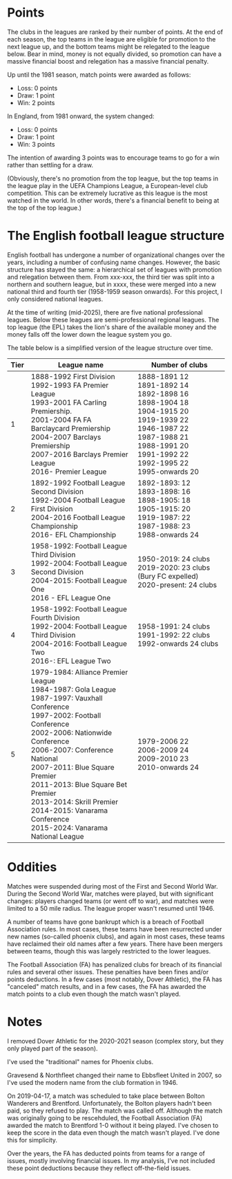 # Points

The clubs in the leagues are ranked by their number of points. At the end of each season, the top teams in the league are eligible for promotion to the next league up, and the bottom teams might be relegated to the league below. Bear in mind, money is not equally divided, so promotion can have a massive financial boost and relegation has a massive financial penalty.

Up until the 1981 season, match points were awarded as follows:
* Loss: 0 points
* Draw: 1 point
* Win: 2 points  

In England, from 1981 onward, the system changed:
* Loss: 0 points
* Draw: 1 point
* Win: 3 points  

The intention of awarding 3 points was to encourage teams to go for a win rather than settling for a draw.

(Obviously, there's no promotion from the top league, but the top teams in the league play in the UEFA Champions League, a European-level club competition. This can be extremely lucrative as this league is the most watched in the world. In other words, there's a financial benefit to being at the top of the top league.)

# The English football league structure

English football has undergone a number of organizational changes over the years, including a number of confusing name changes. However, the basic structure has stayed the same: a hierarchical set of leagues with promotion and relegation between them. From xxx-xxx, the third tier was split into a northern and southern league, but in xxxx, these were merged into a new national third and fourth tier (1958-1959 season onwards). For this project, I only considered national leagues.

At the time of writing (mid-2025), there are five national professional leagues. Below these leagues are semi-professional regional leagues. The top league (the EPL) takes the lion's share of the available money and the money falls off the lower down the league system you go.

The table below is a simplified version of the league structure over time.

| Tier    | League name | Number of clubs | 
| -------- | ------- | ------- |
| 1  | 1888-1992 First Division</br>1992-1993 FA Premier League </br>1993-2001 FA Carling Premiership.</br>2001-2004 FA  FA Barclaycard Premiership</br> 2004-2007 Barclays Premiership</br>2007-2016 Barclays Premier League</br>  2016- Premier League |  1888-1891 12</br> 1891-1892 14</br>1892-1898 16</br>1898-1904 18</br>1904-1915 20</br>1919-1939 22<br>1946-1987 22<br>1987-1988 21</br> 1988-1991 20</br>1991-1992 22</br>  1992-1995 22</br> 1995-onwards 20 | 
| 2 | 1892-1992 Football League Second Division</br>1992-2004 Football League First Division</br>2004-2016 Football League Championship<br>2016- EFL Championship | 1892-1893: 12 </br>1893-1898: 16 </br>1898-1905: 18 </br>1905-1915: 20 </br>1919-1987: 22 </br>1987-1988: 23 </br>1988-onwards 24 | 
| 3 | 1958-1992: Football League Third Division</br>1992-2004: Football League Second Division</br>2004-2015: Football League One</br>2016 - EFL League One| 1950-2019: 24 clubs</br>2019-2020: 23 clubs (Bury FC expelled)</br>2020-present: 24 clubs</br>| 
| 4 | 1958-1992: Football League Fourth Division</br>1992-2004: Football League Third Division</br>2004-2016: Football League Two</br>2016-: EFL League Two | 1958-1991: 24 clubs </br>1991-1992: 22 clubs </br>1992-onwards 24 clubs | 
| 5 | 1979-1984: Alliance Premier League</br>1984-1987: Gola League</br>1987-1997: Vauxhall Conference</br>1997-2002: Football Conference</br>2002-2006: Nationwide Conference</br>2006-2007: Conference National</br>2007-2011: Blue Square Premier</br>2011-2013: Blue Square Bet Premier</br>2013-2014: Skrill Premier</br>2014-2015: Vanarama Conference</br>2015-2024: Vanarama National League| 1979-2006 22</br>2006-2009 24</br>2009-2010 23</br>2010-onwards 24| 

# Oddities

Matches were suspended during most of the First and Second World War. During the Second World War, matches were played, but with significant changes: players changed teams (or went off to war), and matches were limited to a 50 mile radius. The league proper wasn't resumed until 1946.

A number of teams have gone bankrupt which is a breach of Football Association rules. In most cases, these teams have been resurrected under new names (so-called phoenix clubs), and again in most cases, these teams have reclaimed their old names after a few years. There have been mergers between teams, though this was largely restricted to the lower leagues.

The Football Association (FA) has penalized clubs for breach of its financial rules and several other issues. These penalties have been fines and/or points deductions. In a few cases (most notably, Dover Athletic), the FA has "canceled" match results, and in a few cases, the FA has awarded the match points to a club even though the match wasn't played.

# Notes

I removed Dover Athletic for the 2020-2021 season (complex story, but they only played part of the season).

I've used the "traditional" names for Phoenix clubs.

Gravesend & Northfleet changed their name to Ebbsfleet United in 2007, so I've used the modern name from the club formation in 1946.

On 2019-04-17, a match was scheduled to take place between Bolton Wanderers and Brentford. Unfortunately, the Bolton players hadn't been paid, so they refused to play. The match was called off. Although the match was originally going to be rescehduled, the Football Association (FA) awarded the match to Brentford 1-0 without it being played. I've chosen to keep the score in the data even though the match wasn't played. I've done this for simplicity.

Over the years, the FA has deducted points from teams for a range of issues, mostly involving financial issues. In my analysis, I've not included these point deductions because they reflect off-the-field issues.
